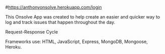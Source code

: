 #https://anthonyonsolve.herokuapp.com/login

This Onsolve App was created to help create an easier and quicker way to log and track issues that happen throughout the day.

Request-Response Cycle


Frameworks use: HTML, JavaScript, Express, MongoDB, Mongoose, Heroku.
